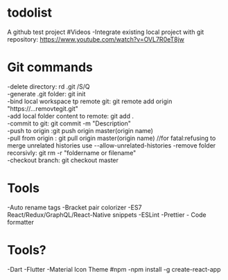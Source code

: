 # todolist

A github test project
#Videos
-Integrate existing local project with git repository: https://www.youtube.com/watch?v=OVL7R0eT8jw

# Git commands

-delete directory: rd .git /S/Q  
-generate .git folder: git init  
-bind local workspace tp remote git: git remote add origin "https://...removtegit.git"  
-add local folder content to remote: git add .  
-commit to git: git commit -m "Description"  
-push to origin :git push origin master(origin name)  
-pull from origin : git pull origin master(origin name) //for fatal:refusing to merge unrelated histories use --allow-unrelated-histories
-remove folder recorsivly: git rm -r "foldername or filename"  
-checkout branch: git checkout master

# Tools

-Auto rename tags
-Bracket pair colorizer
-ES7 React/Redux/GraphQL/React-Native snippets
-ESLint
-Prettier - Code formatter

# Tools?

-Dart
-Flutter
-Material Icon Theme
#npm
-npm install -g create-react-app
